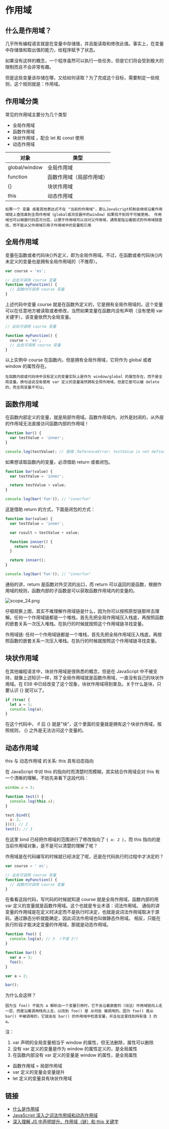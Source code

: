 # 作用域

## 什么是作用域？

几乎所有编程语言就是在变量中存储值，并且能读取和修改此值。事实上，在变量中存储值和取出值的能力，给程序赋予了状态。

如果没有这样的概念，一个程序虽然可以执行一些任务，但是它们将会受到极大的限制而且不会非常有趣。

但是这些变量该存储在哪，又给如何读取？为了完成这个目标，需要制定一些规则，这个规则就是：作用域。

## 作用域分类

常见的作用域主要分为几个类型

- 全局作用域
- 函数作用域
- 块状作用域 ，配合 let 和 const 使用
- 动态作用域

| 对象          | 类型                     |
| ------------- | ------------------------ |
| global/window | 全局作用域               |
| function      | 函数作用域（局部作用域） |
| {}            | 块状作用域               |
| this          | 动态作用域               |

    如果一个 变量 或者其他表达式不在 "当前的作用域"，那么JavaScript机制会继续沿着作用域链上查找直到全局作用域（global或浏览器中的window）如果找不到将不可被使用。 作用域也可以根据代码层次分层，以便子作用域可以访问父作用域，通常是指沿着链式的作用域链查找，而不能从父作用域引用子作用域中的变量和引用

## 全局作用域

变量在函数或者代码块{}外定义，即为全局作用域。不过，在函数或者代码块{}内未定义的变量也是拥有全局作用域的（不推荐）。

```js
var course = 'es';

// 此处可调用 course 变量
function myFunction() {
  // 函数内可调用 course 变量
}
```

上述代码中变量 course 就是在函数外定义的，它是拥有全局作用域的。这个变量可以在任意地方被读取或者修改，当然如果变量在函数内没有声明（没有使用 var 关键字），该变量依然为全局变量。

```js
// 此处可调用 course 变量

function myFunction() {
  course = 'es';
  // 此处可调用 course 变量
}
```

以上实例中 course 在函数内，但是拥有全局作用域，它将作为 global 或者 window 的属性存在。

    在函数内部或代码块中没有定义的变量实际上是作为 window/global 的属性存在，而不是全局变量。换句话说没有使用 var 定义的变量虽然拥有全局作用域，但是它是可以被 delete 的，而全局变量不可以。

## 函数作用域

在函数内部定义的变量，就是局部作用域。函数作用域内，对外是封闭的，从外层的作用域无法直接访问函数内部的作用域！

```js
function bar() {
  var testValue = 'inner';
}

console.log(testValue); // 报错：ReferenceError: testValue is not defined
```

如果想读取函数内的变量，必须借助 return 或者闭包。

```js
function bar(value) {
  var testValue = 'inner';

  return testValue + value;
}

console.log(bar('fun')); // "innerfun"
```

这是借助 return 的方式，下面是闭包的方式：

```js
function bar(value) {
  var testValue = 'inner';

  var rusult = testValue + value;

  function innser() {
    return rusult;
  }

  return innser();
}

console.log(bar('fun')); // "innerfun"
```

通俗的讲，return 是函数对外交流的出口，而 return 可以返回的是函数，根据作用域的规则，函数内部的子函数是可以获取函数作用域内的变量的。

![scope_24.png](../img/scope_24.png)

仔细观察上图，其实不难理解作用域链是什么，因为你可以按照原型链那样去理解。任何一个作用域链都是一个堆栈，首先先把全局作用域压入栈底，再按照函数的嵌套关系一次压入堆栈。在执行的时候就按照这个作用域链寻找变量。

作用域链: 任何一个作用域链都是一个堆栈，首先先把全局作用域压入栈底，再按照函数的嵌套关系一次压入堆栈。在执行的时候就按照这个作用域链寻找变量。

## 块状作用域

在其他编程语言中，块状作用域是很熟悉的概念，但是在 JavaScript 中不被支持，就像上述知识一样，除了全局作用域就是函数作用域，一直没有自己的块状作用域。在 ES6 中已经改变了这个现象，块状作用域得到普及。关于什么是块，只要认识 {} 就可以了。

```js
if (true) {
  let a = 1;
  console.log(a);
}
```

在这个代码中， if 后 {} 就是"块"，这个里面的变量就是拥有这个块状作用域，按照规则， {} 之外是无法访问这个变量的。

## 动态作用域

this 与 动态作用域 的关系: this 具有动态指向

在 JavaScript 中对 this 的指向时而清楚时而模糊，其实结合作用域会对 this 有一个清晰的理解。不妨先来看下这段代码：

```js
window.a = 3;

function test() {
  console.log(this.a);
}

test.bind({
  a: 2,
})(); // 2
test(); // 3
```

在这里 bind 已经把作用域的范围进行了修改指向了 `{ a: 2 }`，而 this 指向的是当前作用域对象，是不是可以清楚的理解了呢？

作用域是在代码编写的时候就已经决定了呢，还是在代码执行的过程中才决定的？

```js
var course = ' es';

// 此处可调用 course 变量
function myFunction() {
  // 函数内可调用 course 变量
}
```

在看看这段代码，写代码的时候就知道 course 就是全局作用域，函数内部的用 var 定义的变量就是函数作用域。这个也就是专业术语：词法作用域。 通俗的讲变量的作用域是在定义时决定而不是执行时决定，也就是说词法作用域取决于源码，通过静态分析就能确定，因此词法作用域也叫做静态作用域。 相反，只能在执行阶段才能决定变量的作用域，那就是动态作用域。

```js
function foo() {
  console.log(a); // 3  (不是 2!)
}

function bar() {
  var a = 3;
  foo();
}

var a = 2;

bar();
```

为什么会这样？

    因为当 foo() 不能为 a 解析出一个变量引用时，它不会沿着嵌套的（词法）作用域链向上走一层，而是沿着调用栈向上走，以找到 foo() 是 从何处 被调用的。因为 foo() 是从 bar() 中被调用的，它就会在 bar() 的作用域中检查变量，并且在这里找到持有值 3 的 a。

注：

1. var 声明的全局变量相当于 window 的属性，但无法删除，属性可以删除
2. 没有 var 定义的变量是作为 window 的属性定义的，是全局属性
3. 在函数内部没有 var 定义的变量是 window 的属性，是全局属性

- 函数作用域 = 局部作用域
- var 定义的变量会变量提升
- let 定义的变量具有块状作用域

## 链接

- [什么是作用域](https://www.kancloud.cn/kancloud/you-dont-know-js-scope-closures/516610)
- [JavaScript 深入之词法作用域和动态作用域](https://github.com/mqyqingfeng/Blog/issues/3)
- [深入理解 JS 中声明提升、作用域（链）和 this 关键字](https://github.com/creeperyang/blog/issues/16)
